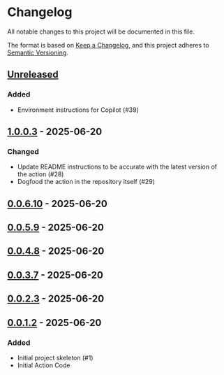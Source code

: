 # Changelog

All notable changes to this project will be documented in this file.

The format is based on [Keep a Changelog](https://keepachangelog.com/en/1.0.0/),
and this project adheres to [Semantic Versioning](https://semver.org/spec/v2.0.0.html).

## [Unreleased]

### Added

- Environment instructions for Copilot (#39)

## [1.0.0.3] - 2025-06-20

### Changed

- Update README instructions to be accurate with the latest version of the action (#28)
- Dogfood the action in the repository itself (#29)

## [0.0.6.10] - 2025-06-20

## [0.0.5.9] - 2025-06-20

## [0.0.4.8] - 2025-06-20

## [0.0.3.7] - 2025-06-20

## [0.0.2.3] - 2025-06-20

## [0.0.1.2] - 2025-06-20

### Added

- Initial project skeleton (#1)
- Initial Action Code

[unreleased]: https://github.com/baynezy/ChangeLogger.Action/compare/1.0.0.3...HEAD
[1.0.0.3]: https://github.com/baynezy/ChangeLogger.Action/compare/0.0.6.10...1.0.0.3
[0.0.6.10]: https://github.com/baynezy/ChangeLogger.Action/compare/0.0.5.9...0.0.6.10
[0.0.5.9]: https://github.com/baynezy/ChangeLogger.Action/compare/0.0.4.8...0.0.5.9
[0.0.4.8]: https://github.com/baynezy/ChangeLogger.Action/compare/0.0.3.7...0.0.4.8
[0.0.3.7]: https://github.com/baynezy/ChangeLogger.Action/compare/0.0.2.3...0.0.3.7
[0.0.2.3]: https://github.com/baynezy/ChangeLogger.Action/compare/0.0.1.2...0.0.2.3
[0.0.1.2]: https://github.com/baynezy/ChangeLogger.Action/compare/2102047e7201e71c227baec5b3503a6f5ce57837...0.0.1.2
